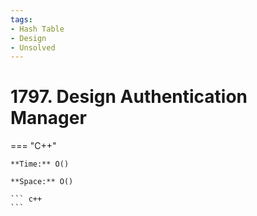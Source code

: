 ```yaml
---
tags:
- Hash Table
- Design
- Unsolved
---
```



# 1797. Design Authentication Manager

=== "C++"

    **Time:** O()

    **Space:** O()

    ``` c++
    ```